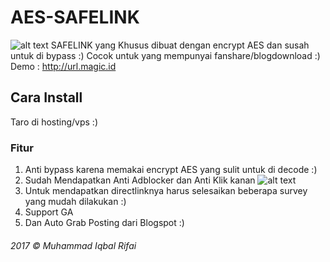 # AES-SAFELINK
![alt text](https://raw.githubusercontent.com/py7hon/SHA-SAFELINK/master/ss/gnome-shell-screenshot-MR9M6Y.png)
SAFELINK yang Khusus dibuat dengan encrypt AES dan susah untuk di bypass :)
Cocok untuk yang mempunyai fanshare/blogdownload :)
Demo : http://url.magic.id

## Cara Install 
Taro di hosting/vps :)

### Fitur 
 1. Anti bypass karena memakai encrypt AES yang sulit untuk di decode :)
 2. Sudah Mendapatkan Anti Adblocker dan Anti Klik kanan
 ![alt text](https://raw.githubusercontent.com/py7hon/SHA-SAFELINK/master/ss/gnome-shell-screenshot-WTDP6Y.png)
 3. Untuk mendapatkan directlinknya harus selesaikan beberapa survey yang mudah dilakukan :)
 4. Support GA
 5. Dan Auto Grab Posting dari Blogspot :)

###### 2017 © Muhammad Iqbal Rifai 
